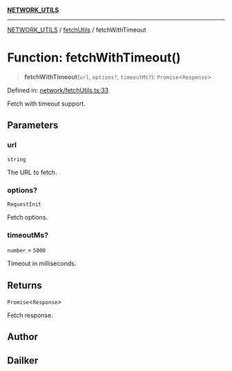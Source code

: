[**NETWORK_UTILS**](../../README.md)

***

[NETWORK_UTILS](../../README.md) / [fetchUtils](../README.md) / fetchWithTimeout

# Function: fetchWithTimeout()

> **fetchWithTimeout**(`url`, `options?`, `timeoutMs?`): `Promise`\<`Response`\>

Defined in: [network/fetchUtils.ts:33](https://github.com/dailker/everyutil/blob/26e2bb73429918cf0d08899e9efd90b82a42c92e/src/network/fetchUtils.ts#L33)

Fetch with timeout support.

## Parameters

### url

`string`

The URL to fetch.

### options?

`RequestInit`

Fetch options.

### timeoutMs?

`number` = `5000`

Timeout in milliseconds.

## Returns

`Promise`\<`Response`\>

Fetch response.

## Author

## Dailker

